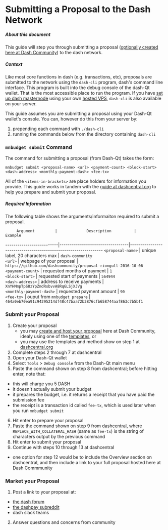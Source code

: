 # Submitting a Proposal to the Dash Network

##### About this document
This guide will step you through submitting a proposal ([optionally created here at Dash Community](https://github.com/dashcommunity/guides/blob/master/create_proposal_from_template.md)) to the dash network.

##### Context
Like most core functions in dash (e.g. transactions, etc), proposals are submitted to the network using the `dash-cli` program, dash's command line interface.  This program is built into the debug console of the dash-Qt wallet.  That is the most accessible place to run the program.  If you have [set up dash masternode](https://github.com/dashcommunity/guides/blob/master/set_up_masternode.md) using your own [hosted VPS](https://github.com/dashcommunity/guides/blob/master/set_up_virtual_private_server.md), `dash-cli` is also available on your server.  

This guide assumes you are submitting a proposal using your Dash-Qt wallet's console.  You can, however do this from your server by:

1. prepending each command with `./dash-cli`
2. running the commands below from the directory containing `dash-cli`

### `mnbudget submit` Command
The command for submitting a proposal (from Dash-Qt) takes the form:

`mnbudget submit <proposal-name> <url> <payment-count> <block-start> <dash-address> <monthly-payment-dash> <fee-tx>`

All of the `<items-in-brackets>` are place holders for information you provide.  This guide works in tandem with the [guide at dashcentral.org](https://www.dashcentral.org/budget/create) to help you prepare and submit your proposal.

##### Required Information
The following table shows the arguments/informaiton required to submit a proposal.


         Argument         |             Description          |                             Example                             
--------------------------|----------------------------------|----------------------------------------------------------------
 `<proposal-name>`        | unique label, 20 characters max  | `dash-community`                                               
 `<url>`                  | webpage of your proposal         | `https://github.com/dashcommunity/proposal-riongull-2016-10-06`
 `<payment-count>`        | requested months of payment      | `1`                                                            
 `<block-start>`          | requested start of payments      | `564944`                                                       
 `<dash-address>`         | address to receive payments      | `XnYHMmpTpS8zYpZmdRxbvvA8RqGLSjXJVg`                           
 `<monthly-payment-dash>` | requested payment amount         | `90`                                                           
 `<fee-tx>`               | ouput from `mnbudget prepare`    | `464a0eb70ea91c94295214df48c47baa72b3876cfb658744aaf863c7b5bf1`

### Submit your Proposal

1. Create your proposal
    * you may [create and host your proposal](https://github.com/dashcommunity/guides/blob/master/create_proposal_from_template.md) here at Dash Community, idealy using one of the [templates](https://github.com/dashcommunity/proposal-templates), or
    * you may use the templates and method show on step 1 at [dashcentral.org](https://www.dashcentral.org/budget/create)
2. Complete steps 2 through 7 at dashcentral
3. Open your Dash-Qt wallet
4. Select `Tools` > `Debug console` from the Dash-Qt main menu
5. Paste the command shown on step 8 from dashcentral; before hitting enter, note that: 
  * this will charge you 5 DASH
  * it doesn't actually submit your budget
  * it prepares the budget, i.e. it returns a receipt that you have paid the submission fee
  * the receipt is a transaction id called `fee-tx`, which is used later when you run `mnbudget submit`
6. Hit enter to prepare your proposal
7. Paste the command shown on step 9 from dashcentral, where `REPLACE_WITH_COLLATERAL_HASH` (same as `fee-tx`) is the string of characters output by the previous command
8. Hit enter to submit your proposal
9. Continue with steps 10 through 13 at dashcentral
  * one option for step 12 would be to include the Overview section on dashcentral, and then include a link to your full proposal hosted here at Dash Commmunity
  
### Market your Proposal

1. Post a link to your proposal at:
  * [the dash forum](https://www.dash.org/forum/topic/pre-budget-proposal-discussions.93/)
  * [the dashpay subreddit](https://www.reddit.com/r/dashpay/)
  * dash slack teams
2. Answer questions and concerns from community 
